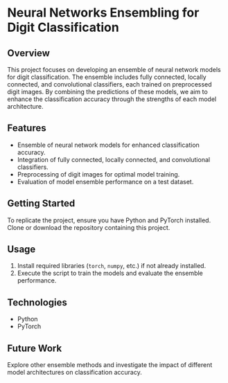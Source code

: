 # Neural Networks Ensembling for Digit Classification

## Overview
This project focuses on developing an ensemble of neural network models for digit classification. The ensemble includes fully connected, locally connected, and convolutional classifiers, each trained on preprocessed digit images. By combining the predictions of these models, we aim to enhance the classification accuracy through the strengths of each model architecture.

## Features
- Ensemble of neural network models for enhanced classification accuracy.
- Integration of fully connected, locally connected, and convolutional classifiers.
- Preprocessing of digit images for optimal model training.
- Evaluation of model ensemble performance on a test dataset.

## Getting Started
To replicate the project, ensure you have Python and PyTorch installed. Clone or download the repository containing this project.

## Usage
1. Install required libraries (`torch`, `numpy`, etc.) if not already installed.
2. Execute the script to train the models and evaluate the ensemble performance.

## Technologies
- Python
- PyTorch

## Future Work
Explore other ensemble methods and investigate the impact of different model architectures on classification accuracy.
